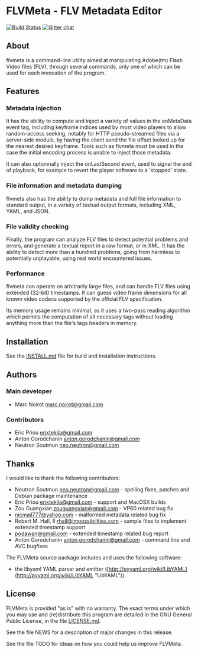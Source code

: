 # FLVMeta - FLV Metadata Editor

[![Build Status](https://api.travis-ci.org/noirotm/flvmeta.svg?branch=master)](https://travis-ci.org/noirotm/flvmeta)
[![Gitter chat](https://badges.gitter.im/noirotm/flvmeta.svg)](https://gitter.im/noirotm/flvmeta)

## About

flvmeta is a command-line utility aimed at manipulating Adobe(tm) Flash
Video files (FLV), through several commands, only one of which can be used for
each invocation of the program.

## Features

### Metadata injection

It has the ability to compute and inject a variety of values in the onMetaData event tag, including keyframe indices used by most video players to allow random-access seeking, notably for HTTP pseudo-streamed files via a server-side module, by having the client send the file offset looked up for the nearest desired keyframe.
Tools such as flvmeta must be used in the case the initial encoding process is unable to inject those metadata.

It can also optionnally inject the onLastSecond event, used to signal the end of playback, for example to revert the player software to a 'stopped' state.

### File information and metadata dumping

flvmeta also has the ability to dump metadata and full file information to standard output, in a variety of textual output formats, including XML, YAML, and JSON.

### File validity checking

Finally, the program can analyze FLV files to detect potential problems and errors, and generate a textual report in a raw format, or in XML. It has the ability to detect more than a hundred problems, going from harmless to potentially unplayable, using real world encountered issues.

### Performance

flvmeta can operate on arbitrarily large files, and can handle FLV files using extended (32-bit) timestamps. It can guess video frame dimensions for all known video codecs supported by the official FLV specification.

Its memory usage remains minimal, as it uses a two-pass reading algorithm which permits the computation of all necessary tags without loading anything more than the file's tags headers in memory.

## Installation

See the [INSTALL.md](INSTALL.md) file for build and installation instructions.

## Authors

### Main developer

- Marc Noirot <marc.noirot@gmail.com>

### Contributors

- Eric Priou <erixtekila@gmail.com>
- Anton Gorodchanin <anton.gorodchanin@gmail.com>
- Neutron Soutmun <neo.neutron@gmail.com>

## Thanks

I would like to thank the following contributors:

- Neutron Soutmun <neo.neutron@gmail.com> - spelling fixes, patches and Debian package maintenance
- Eric Priou <erixtekila@gmail.com> - support and MacOSX builds
- Zou Guangxian <zouguangxian@gmail.com> - VP60 related bug fix
- nicmail777@yahoo.com - malformed metadata related bug fix
- Robert M. Hall, II <rhall@impossibilities.com> - sample files to implement extended timestamp support
- podawan@gmail.com - extended timestamp related bug report
- Anton Gorodchanin <anton.gorodchanin@gmail.com> - command line and AVC bugfixes

The FLVMeta source package includes and uses the following software:

* the libyaml YAML parser and emitter ([http://pyyaml.org/wiki/LibYAML](http://pyyaml.org/wiki/LibYAML "LibYAML")).


## License

FLVMeta is provided "as is" with no warranty.  The exact terms
under which you may use and (re)distribute this program are detailed
in the GNU General Public License, in the file [LICENSE.md](LICENSE.md).

See the file NEWS for a description of major changes in this release.

See the file TODO for ideas on how you could help us improve FLVMeta.
